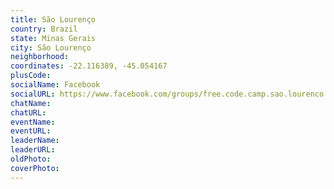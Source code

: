 ```yaml
---
title: São Lourenço
country: Brazil
state: Minas Gerais
city: São Lourenço
neighborhood: 
coordinates: -22.116389, -45.054167
plusCode:
socialName: Facebook
socialURL: https://www.facebook.com/groups/free.code.camp.sao.lourenco
chatName:
chatURL:
eventName:
eventURL:
leaderName:
leaderURL:
oldPhoto: 
coverPhoto:
---
```

